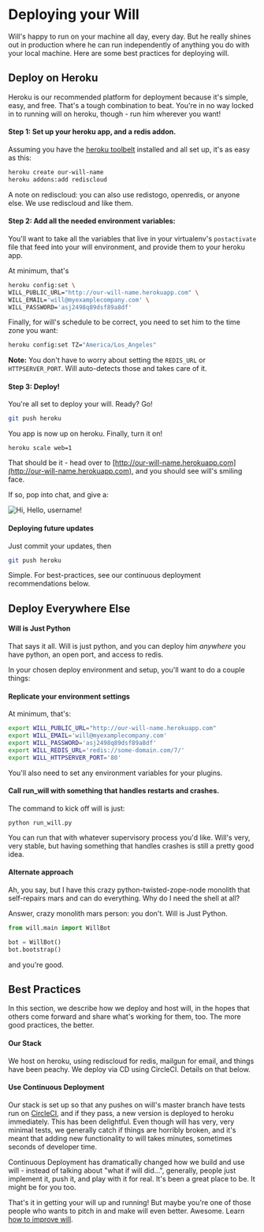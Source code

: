 # Deploying your Will

Will's happy to run on your machine all day, every day.  But he really shines out in production where he can run independently of anything you do with your local machine.  Here are some best practices for deploying will.

## Deploy on Heroku

Heroku is our recommended platform for deployment because it's simple, easy, and free. That's a tough combination to beat.  You're in no way locked in to running will on heroku, though - run him wherever you want!

#### Step 1: Set up your heroku app, and a redis addon.

Assuming you have the [heroku toolbelt](https://toolbelt.heroku.com/) installed and all set up, it's as easy as this:
    
```bash
heroku create our-will-name
heroku addons:add rediscloud
```

A note on rediscloud: you can also use redistogo, openredis, or anyone else.  We use rediscloud and like them.


#### Step 2: Add all the needed environment variables:

You'll want to take all the variables that live in your virtualenv's `postactivate` file that feed into your will environment, and provide them to your heroku app.

At minimum, that's
```bash
heroku config:set \
WILL_PUBLIC_URL="http://our-will-name.herokuapp.com" \
WILL_EMAIL='will@myexamplecompany.com' \
WILL_PASSWORD='asj2498q89dsf89a8df'
```

Finally, for will's schedule to be correct, you need to set him to the time zone you want:

```bash
heroku config:set TZ="America/Los_Angeles"
```

**Note:** You don't have to worry about setting the `REDIS_URL` or `HTTPSERVER_PORT`.  Will auto-detects those and takes care of it.

#### Step 3: Deploy!

You're all set to deploy your will. Ready? Go!


```bash
git push heroku
```

You app is now up on heroku.  Finally, turn it on!

`heroku scale web=1`

That should be it - head over to [http://our-will-name.herokuapp.com](http://our-will-name.herokuapp.com), and you should see will's smiling face.

If so, pop into chat, and give a:

![Hi, Hello, username!](../img/hi_hello.gif)


#### Deploying future updates

Just commit your updates, then

```bash
git push heroku
```

Simple.  For best-practices, see our continuous deployment recommendations below.


## Deploy Everywhere Else

#### Will is Just Python

That says it all. Will is just python, and you can deploy him *anywhere* you have python, an open port, and access to redis.

In your chosen deploy environment and setup, you'll want to do a couple things:

#### Replicate your environment settings

At minimum, that's:
```bash
export WILL_PUBLIC_URL="http://our-will-name.herokuapp.com"
export WILL_EMAIL='will@myexamplecompany.com'
export WILL_PASSWORD='asj2498q89dsf89a8df'
export WILL_REDIS_URL='redis://some-domain.com/7/'
export WILL_HTTPSERVER_PORT='80'
```

You'll also need to set any environment variables for your plugins.


#### Call run_will with something that handles restarts and crashes.

The command to kick off will is just:
```
python run_will.py
```

You can run that with whatever supervisory process you'd like. Will's very, very stable, but having something that handles crashes is still a pretty good idea.


#### Alternate approach

Ah, you say, but I have this crazy python-twisted-zope-node monolith that self-repairs mars and can do everything. Why do I need the shell at all?

Answer, crazy monolith mars person: you don't.  Will is Just Python.

```python
from will.main import WillBot

bot = WillBot()
bot.bootstrap()
```

and you're good.


## Best Practices

In this section, we describe how we deploy and host will, in the hopes that others come forward and share what's working for them, too.  The more good practices, the better.

#### Our Stack

We host on heroku, using rediscloud for redis, mailgun for email, and things have been peachy.  We deploy via CD using CircleCI. Details on that below.

#### Use Continuous Deployment

Our stack is set up so that any pushes on will's master branch have tests run on [CircleCI](http://circleci.com), and if they pass, a new version is deployed to heroku immediately.  This has been delightful. Even though will has very, very minimal tests, we generally catch if things are horribly broken, and it's meant that adding new functionality to will takes minutes, sometimes seconds of developer time.

Continuous Deployment has dramatically changed how we build and use will - instead of talking about "what if will did...", generally, people just implement it, push it, and play with it for real.  It's been a great place to be.  It might be for you too.

That's it in getting your will up and running!   But maybe you're one of those people who wants to pitch in and make will even better. Awesome. Learn [how to improve will](improve.md).



